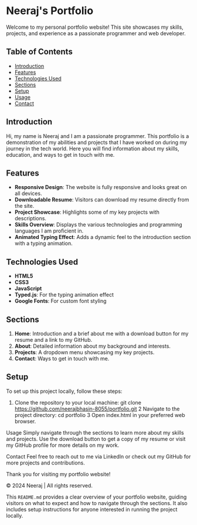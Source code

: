 # Neeraj's Portfolio

Welcome to my personal portfolio website! This site showcases my skills, projects, and experience as a passionate programmer and web developer.

## Table of Contents

- [Introduction](#introduction)
- [Features](#features)
- [Technologies Used](#technologies-used)
- [Sections](#sections)
- [Setup](#setup)
- [Usage](#usage)
- [Contact](#contact)

## Introduction

Hi, my name is Neeraj and I am a passionate programmer. This portfolio is a demonstration of my abilities and projects that I have worked on during my journey in the tech world. Here you will find information about my skills, education, and ways to get in touch with me.

## Features

- **Responsive Design**: The website is fully responsive and looks great on all devices.
- **Downloadable Resume**: Visitors can download my resume directly from the site.
- **Project Showcase**: Highlights some of my key projects with descriptions.
- **Skills Overview**: Displays the various technologies and programming languages I am proficient in.
- **Animated Typing Effect**: Adds a dynamic feel to the introduction section with a typing animation.

## Technologies Used

- **HTML5**
- **CSS3**
- **JavaScript**
- **Typed.js**: For the typing animation effect
- **Google Fonts**: For custom font styling

## Sections

1. **Home**: Introduction and a brief about me with a download button for my resume and a link to my GitHub.
2. **About**: Detailed information about my background and interests.
3. **Projects**: A dropdown menu showcasing my key projects.
4. **Contact**: Ways to get in touch with me.

## Setup

To set up this project locally, follow these steps:

1. Clone the repository to your local machine:
  git clone https://github.com/neerajbhasin-8055/portfolio.git
2 Navigate to the project directory:
   cd portfolio
3 Open index.html in your preferred web browser.

Usage
Simply navigate through the sections to learn more about my skills and projects. Use the download button to get a copy of my resume or visit my GitHub profile for more details on my work.

Contact
Feel free to reach out to me via LinkedIn or check out my GitHub for more projects and contributions.

Thank you for visiting my portfolio website!

© 2024 Neeraj | All rights reserved.


This `README.md` provides a clear overview of your portfolio website, guiding visitors on what to expect and how to navigate through the sections. It also includes setup instructions for anyone interested in running the project locally.

